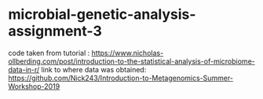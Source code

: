 # microbial-genetic-analysis-assignment-3
code taken from tutorial : https://www.nicholas-ollberding.com/post/introduction-to-the-statistical-analysis-of-microbiome-data-in-r/
link to where data was obtained: https://github.com/Nick243/Introduction-to-Metagenomics-Summer-Workshop-2019
